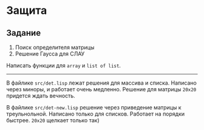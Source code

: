 # Защита

## Задание

1. Поиск определителя матрицы
2. Решение Гаусса для СЛАУ

Написать функции для `array` и `list of list`.

---

В файлике `src/det.lisp` лежат решения для массива и списка.
Написано через миноры, и работает очень медленно.
Решение для матрицы `20x20` придется ждать вечность.

В файлике `src/det-new.lisp` решение через приведение матрицы
к треульнольной. Написано только для списков. Работает
на порядки быстрее. `20x20` щелкает только так)
